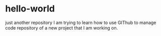 # hello-world
just another repository
I am trying to learn how to use GIThub to manage code repository of a new project that I am working on.
